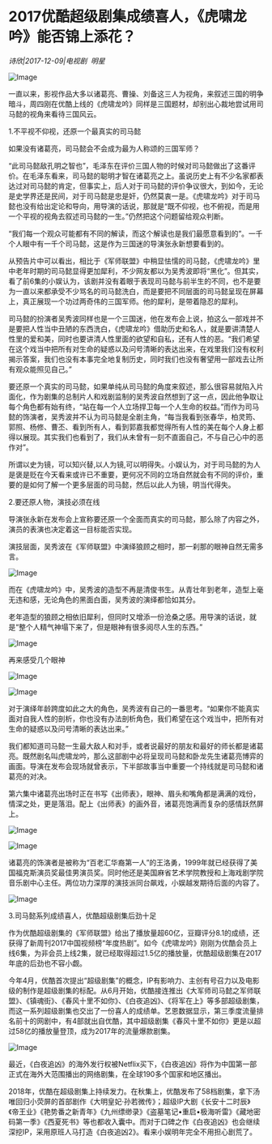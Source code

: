 # 2017优酷超级剧集成绩喜人，《虎啸龙吟》能否锦上添花？

*诗欣|2017-12-09|电视剧 
                                                明星*

![Image](http://si1.go2yd.com/get-image/0IyiQCdumsy)

一直以来，影视作品大多以诸葛亮、曹操、刘备这三人为视角，来叙述三国的明争暗斗，周四刚在优酷上线的《虎啸龙吟》同样是三国题材，却别出心裁地尝试用司马懿的视角来看待三国风云。

1.不平视不仰视，还原一个最真实的司马懿

如果没有诸葛亮，司马懿会不会成为最为人称颂的三国军师？

“此司马懿敌孔明之智也”，毛泽东在评价三国人物的时候对司马懿做出了这番评价。在毛泽东看来，司马懿的聪明才智在诸葛亮之上。虽说历史上有不少名家都表达过对司马懿的肯定，但事实上，后人对于司马懿的评价争议很大，到如今，无论是史学界还是民间，对于司马懿是忠是奸，仍然莫衷一是。《虎啸龙吟》对于司马懿也没有给出定论和导向，用导演的话说，那就是“既不仰视，也不俯视，而是用一个平视的视角去叙述司马懿的一生。”仍然把这个问题留给观众判断。

“我们每一个观众可能都有不同的解读，而这个解读也是我们最愿意看到的”。一千个人眼中有一千个司马懿，这是作为三国迷的导演张永新想要看到的。

从预告片中可以看出，相比于《军师联盟》中稍显怯懦的司马懿，《虎啸龙吟》里中老年时期的司马懿显得更加犀利，不少网友都以为吴秀波即将“黑化”。但其实，看了前6集的小娱认为，该剧并没有着眼于表现司马懿与前半生的不同，也不是要为一直以来都承受不少骂名的司马懿洗白，而是要把不同层面的司马懿呈现在屏幕上，真正展现一个功过两奇伟的三国军师。他的犀利，是带着隐忍的犀利。

司马懿的扮演者吴秀波同样也是一个三国迷，他在发布会上说，拍这么一部戏并不是要把人性当中丑陋的东西洗白，《虎啸龙吟》借助历史和名人，就是要讲清楚人性里的爱和美，同时也要讲清人性里面的欲望和自私，还有人性的恶。“我们希望在这个戏当中把所有对生命的疑惑以及问号清晰的表达出来，在戏里我们没有权利揭示答案，我们也没有本事完全地复制历史，同时我们也没有奢望用一部戏去让所有观众能照见自己。”

要还原一个真实的司马懿，如果单纯从司马懿的角度来叙述，那么很容易就陷入片面化，作为剧集的总制片人和戏剧监制的吴秀波自然想到了这一点，因此他争取让每个角色都有始有终，“站在每一个人立场捍卫每一个人生命的权益。”而作为司马懿的饰演者，吴秀波并不认为司马懿是全剧主角，“每当我看到张春华，柏灵筠、郭照、杨修、曹丕、看到所有人，看到郭嘉我都觉得所有人性的美在每个人身上都得以展现。其实我们也看到了，我们从未曾有一刻不直面自己，不与自己心中的恶作对”。

所谓以史为镜，可以知兴替,以人为镜,可以明得失。小娱认为，对于司马懿的为人是褒是贬在今天看来或许已不重要，更何况不同的立场自然就会有不同的评价，重要的是如何了解一个更多层面的司马懿，然后以此人为镜，明当代得失。

2.要还原人物，演技必须在线

导演张永新在发布会上宣称要还原一个全面而真实的司马懿，那么除了内容之外，演员的表演也决定着这一目标能否实现。

演技层面，吴秀波在《军师联盟》中演绎狼顾之相时，那一刹那的眼神自然无需多言。

![Image](http://si1.go2yd.com/get-image/0IyiQAISFiS)

而在《虎啸龙吟》中，吴秀波的造型不再是清俊书生。从青壮年到老年，造型上毫无违和感，无论角色的黑面白面，吴秀波的演绎都恰如其分。

老年造型的狼顾之相依旧犀利，但同时又增添一份沧桑之感。用导演的话说，就是“整个人精气神塌下来了，但是眼神有很多阅尽人生的东西。”

![Image](http://si1.go2yd.com/get-image/0IyiQ24Fq4m)

再来感受几个眼神

![Image](http://si1.go2yd.com/get-image/0IyiQBLHNSq)

![Image](http://si1.go2yd.com/get-image/0IyiQ7AbV6u)

对于演绎年龄跨度如此之大的角色，吴秀波有自己的一番思考。“如果你不能真实面对自我人性的剖析，你也没有办法剖析角色，我们希望在这个戏当中，把所有对生命的疑惑以及问号清晰的表达出来。”

我们都知道司马懿一生最大敌人和对手，或者说最好的朋友和最好的师长都是诸葛亮。既然剧名叫虎啸龙吟，那么这部剧中必将呈现司马懿和卧龙先生诸葛亮博弈的画面。导演在发布会现场就曾表示，下半部故事当中重要一个持线就是司马懿和诸葛亮的对决。

第六集中诸葛亮出场时正在书写《出师表》，眼神、眉头和嘴角都是满满的戏份，情深之处，更是落泪。配上《出师表》的画外音，诸葛亮饱满而复杂的感情跃然屏上。

![Image](http://si1.go2yd.com/get-image/0IyiQ96lpdw)

![Image](http://si1.go2yd.com/get-image/0IyiQ5tgE2C)

诸葛亮的饰演者是被称为“百老汇华裔第一人”的王洛勇，1999年就已经获得了美国福克斯演员奖最佳男演员奖。同时他还是美国麻省艺术学院教授和上海戏剧学院音乐剧中心主任。两位功力深厚的演技派同台飙戏，小娱越发期待后面的内容了。

![Image](http://si1.go2yd.com/get-image/0IyiQ4icjhI)

3.司马懿系列成绩喜人，优酷超级剧集后劲十足

作为优酷超级剧集的《军师联盟》给出了播放量超60亿，豆瓣评分8.1的成绩，还获得了新周刊2017中国视频榜“年度热剧”。如今《虎啸龙吟》刚刚为优酷会员上线6集，为非会员上线2集，就已经取得超过1.5亿的播放量，优酷超级剧集在2017年底的后劲也不容小觑。

今年4月，优酷首次提出“超级剧集”的概念，IP有影响力、主创有号召力以及电影级的制作是超级剧集的标配。从6月开始，优酷接连推出《大军师司马懿之军师联盟》、《镇魂街》、《春风十里不如你》、《白夜追凶》、《将军在上》等多部超级剧集，而这一系列超级剧集也交出了一份喜人的成绩单。艺恩数据显示，第三季度流量排名前十的网剧中，有4部就出自优酷，其中超级剧集《春风十里不如你》更是以超过58亿的播放量登顶，成为2017年的流量爆款剧集。

![Image](http://si1.go2yd.com/get-image/0IyiQ3R7FSa)

最近，《白夜追凶》的海外发行权被Netflix买下，《白夜追凶》将作为中国第一部正式在海外大范围播出的网络剧集，在全球190多个国家和地区播出。

2018年，优酷在超级剧集上持续发力。在秋集上，优酷发布了58档剧集，拿下汤唯回归小荧屏的首部剧作《大明皇妃·孙若微传》；超级IP大剧《长安十二时辰》《帝王业》《艳势番之新青年》《九州缥缈录》《盗墓笔记•重启•极海听雷》《藏地密码第一季》《西夏死书》等也都收入囊中。而对于口碑之作《白夜追凶》也会继续深挖IP，采用原班人马打造《白夜追凶2》。看来小娱明年完全不用担心剧荒了。

